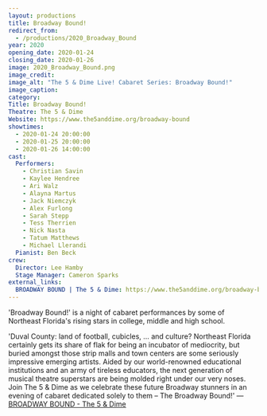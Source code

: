 ```yaml
---
layout: productions
title: Broadway Bound!
redirect_from:
  - /productions/2020_Broadway_Bound
year: 2020
opening_date: 2020-01-24
closing_date: 2020-01-26
image: 2020_Broadway_Bound.png
image_credit: 
image_alt: "The 5 & Dime Live! Cabaret Series: Broadway Bound!"
image_caption: 
category: 
Title: Broadway Bound!
Theatre: The 5 & Dime
Website: https://www.the5anddime.org/broadway-bound
showtimes: 
  - 2020-01-24 20:00:00
  - 2020-01-25 20:00:00
  - 2020-01-26 14:00:00
cast:
  Performers: 
    - Christian Savin
    - Kaylee Hendree
    - Ari Walz
    - Alayna Martus
    - Jack Niemczyk
    - Alex Furlong
    - Sarah Stepp
    - Tess Therrien
    - Nick Nasta
    - Tatum Matthews
    - Michael Llerandi
  Pianist: Ben Beck
crew:
  Director: Lee Hamby
  Stage Manager: Cameron Sparks
external_links:
  BROADWAY BOUND | The 5 & Dime: https://www.the5anddime.org/broadway-bound
---
```

'Broadway Bound!' is a night of cabaret performances by some of Northeast Florida's rising stars in college, middle and high school.

'Duval County: land of football, cubicles, … and culture? Northeast Florida certainly gets its share of flak for being an incubator of mediocrity, but buried amongst those strip malls and town centers are some seriously impressive emerging artists. Aided by our world-renowned educational institutions and an army of tireless educators, the next generation of musical theatre superstars are being molded right under our very noses. Join The 5 & Dime as we celebrate these future Broadway stunners in an evening of cabaret dedicated solely to them – The Broadway Bound!' — [BROADWAY BOUND - The 5 & Dime](https://www.the5anddime.org/broadway-bound)
